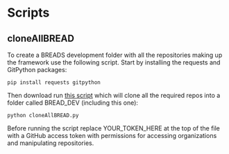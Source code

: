 # Scripts

## cloneAllBREAD

To create a BREADS development folder with all the repositories making up the framework use the following script. Start by installing the requests and GitPython packages:

```
pip install requests gitpython
```

Then download run [this script](scripts/cloneAllBREAD.py) which will clone all the required repos into a folder called BREAD_DEV (including this one):

```
python cloneAllBREAD.py
```

Before running the script replace YOUR_TOKEN_HERE at the top of the file with a GitHub access token with permissions for accessing organizations and manipulating repositories.
